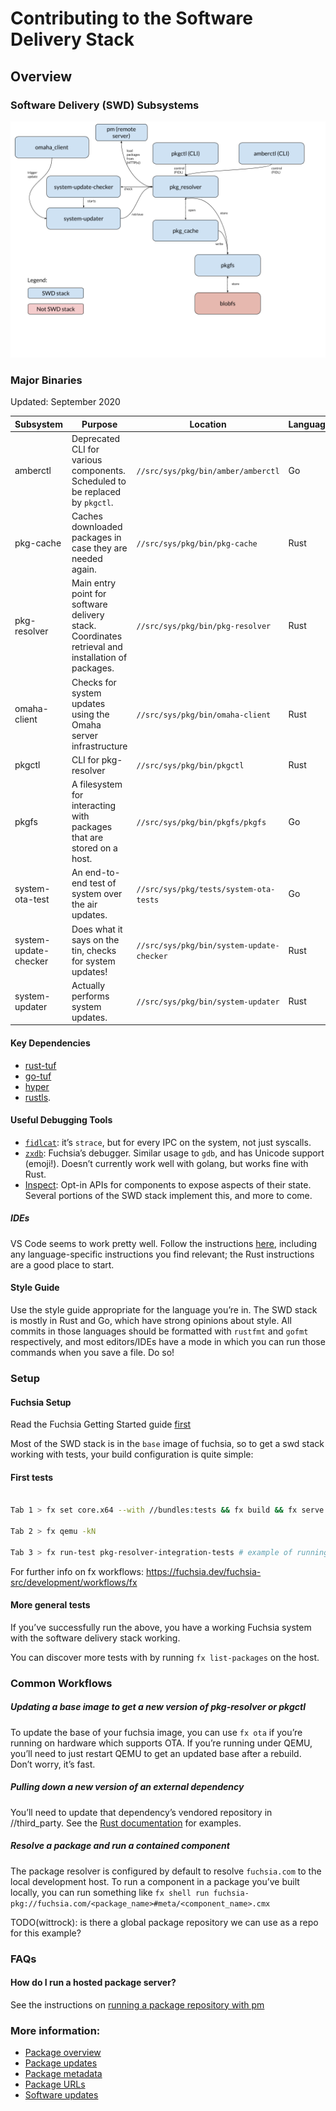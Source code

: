 # Contributing to the Software Delivery Stack

## Overview

### Software Delivery (SWD) Subsystems

![Software Delivery Diagram](doc/overview.png)

### Major Binaries

Updated: September 2020

| Subsystem             | Purpose                                                                                            | Location                                  | Language |
|-----------------------|----------------------------------------------------------------------------------------------------|-------------------------------------------|----------|
| amberctl              | Deprecated CLI for various components. Scheduled to be replaced by `pkgctl`.                       | `//src/sys/pkg/bin/amber/amberctl`        | Go       |
| pkg-cache             | Caches downloaded packages in case they are needed again.                                          | `//src/sys/pkg/bin/pkg-cache`             | Rust     |
| pkg-resolver          | Main entry point for software delivery stack. Coordinates retrieval and  installation of packages. | `//src/sys/pkg/bin/pkg-resolver`          | Rust     |
| omaha-client          | Checks for system updates using the Omaha server infrastructure                                    | `//src/sys/pkg/bin/omaha-client`          | Rust     |
| pkgctl                | CLI for pkg-resolver                                                                               | `//src/sys/pkg/bin/pkgctl`                | Rust     |
| pkgfs                 | A filesystem for interacting with packages that are stored on a host.                              | `//src/sys/pkg/bin/pkgfs/pkgfs`           | Go       |
| system-ota-test       | An end-to-end test of system over the air updates.                                                 | `//src/sys/pkg/tests/system-ota-tests`    | Go       |
| system-update-checker | Does what it says on the tin, checks for system updates!                                           | `//src/sys/pkg/bin/system-update-checker` | Rust     |
| system-updater        | Actually performs system updates.                                                                  | `//src/sys/pkg/bin/system-updater`        | Rust     |

#### Key Dependencies

*   [rust-tuf](https://fuchsia.googlesource.com/third_party/rust-mirrors/rust-tuf/)
*   [go-tuf](https://fuchsia.googlesource.com/third_party/go-tuf/)
*   [hyper](https://github.com/hyperium/hyper)
*   [rustls](https://github.com/ctz/rustls).

#### Useful Debugging Tools

*   [`fidlcat`](https://fuchsia.dev/fuchsia-src/development/tools/fidl_inspecting):
    it’s `strace`, but for every IPC on the system, not just syscalls.
*   [`zxdb`](https://fuchsia.dev/fuchsia-src/development/debugger/debugger_usage):
    Fuchsia’s debugger. Similar usage to `gdb`, and has Unicode support
    (emoji!). Doesn’t currently work well with golang, but works fine with Rust.
*   [Inspect](https://fuchsia.dev/fuchsia-src/development/inspect): Opt-in APIs
    for components to expose aspects of their state. Several portions of the SWD
    stack implement this, and more to come.

##### IDEs

VS Code seems to work pretty well. Follow the instructions
[here](https://fuchsia.dev/fuchsia-src/development/editors/vscode), including
any language-specific instructions you find relevant; the Rust instructions are
a good place to start.

#### Style Guide

Use the style guide appropriate for the language you’re in. The SWD stack is
mostly in Rust and Go, which have strong opinions about style. All commits in
those languages should be formatted with `rustfmt` and `gofmt` respectively, and
most editors/IDEs have a mode in which you can run those commands when you save
a file. Do so!

### Setup

#### Fuchsia Setup

Read the Fuchsia Getting Started guide
[first](https://fuchsia.googlesource.com/fuchsia/+/HEAD/docs/get-started/index.md)

Most of the SWD stack is in the `base` image of fuchsia, so to get a swd stack
working with tests, your build configuration is quite simple:

#### First tests

```sh

Tab 1 > fx set core.x64 --with //bundles:tests && fx build && fx serve

Tab 2 > fx qemu -kN

Tab 3 > fx run-test pkg-resolver-integration-tests # example of running the pkg-resolver integration tests

```

For further info on fx workflows:
https://fuchsia.dev/fuchsia-src/development/workflows/fx

#### More general tests

If you’ve successfully run the above, you have a working Fuchsia system with the
software delivery stack working.

You can discover more tests with by running `fx list-packages` on the host.

### Common Workflows

##### Updating a base image to get a new version of pkg-resolver or pkgctl

To update the base of your fuchsia image, you can use `fx ota` if you’re
running on hardware which supports OTA. If you’re running under QEMU, you’ll
need to just restart QEMU to get an updated base after a rebuild. Don’t worry,
it’s fast.

##### Pulling down a new version of an external dependency

You’ll need to update that dependency’s vendored repository in //third_party.
See the
[Rust documentation](/doc/development/languages/rust/third_party#steps_to_update_a_third_party_crate.md)
for examples.

##### Resolve a package and run a contained component

The package resolver is configured by default to resolve `fuchsia.com` to the
local development host. To run a component in a package you’ve built locally,
you can run something like `fx shell run
fuchsia-pkg://fuchsia.com/<package_name>#meta/<component_name>.cmx`

TODO(wittrock): is there a global package repository we can use as a repo for
this example?

### FAQs

#### How do I run a hosted package server?

See the instructions on
[running a package repository with pm](https://fuchsia.dev/fuchsia-src/development/idk/documentation/packages)

### More information:

*   [Package overview](/docs/development/idk/documentation/packages.md)
*   [Package updates](/docs/concepts/packages/package_update.md)
*   [Package metadata](/docs/concepts/packages/package.md)
*   [Package URLs](/docs/concepts/packages/package_url.md)
*   [Software updates](/docs/concepts/system/software_update_system.md)
